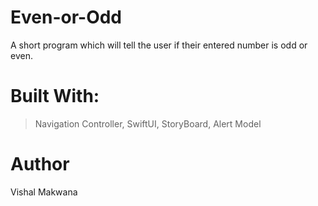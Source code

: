 # Even-or-Odd
 A short program which will tell the user if their entered number is odd or even.
 
# Built With:
 
  > Navigation Controller,
  > SwiftUI,
  > StoryBoard,
  > Alert Model

# Author
  Vishal Makwana
